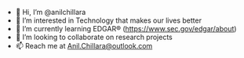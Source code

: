 - 👋 Hi, I’m @anilchillara
- 👀 I’m interested in Technology that makes our lives better
- 🌱 I’m currently learning EDGAR® (https://www.sec.gov/edgar/about)
- 💞️ I’m looking to collaborate on research projects
- 📫 Reach me at Anil.Chillara@outlook.com

<!---
anilchillara/anilchillara is a ✨ special ✨ repository because its `README.md` (this file) appears on your GitHub profile.
You can click the Preview link to take a look at your changes.
--->
